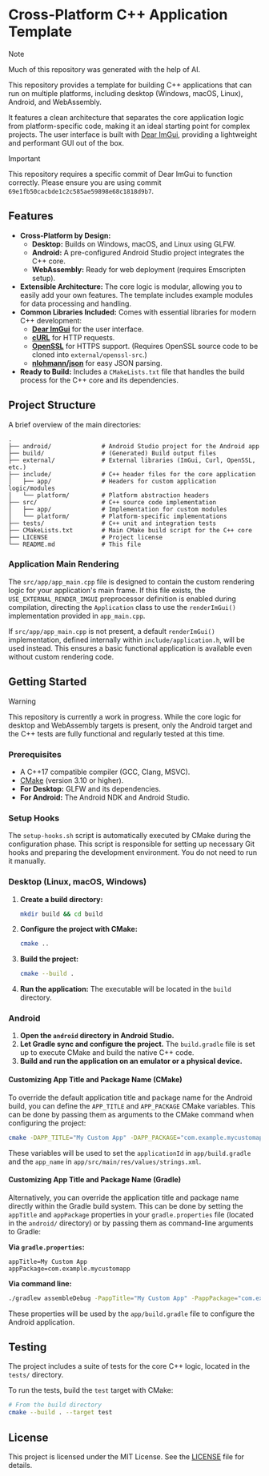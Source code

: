 # Cross-Platform C++ Application Template

> [!NOTE]
> Much of this repository was generated with the help of AI.

This repository provides a template for building C++ applications that can run on multiple platforms, including desktop (Windows, macOS, Linux), Android, and WebAssembly.

It features a clean architecture that separates the core application logic from platform-specific code, making it an ideal starting point for complex projects. The user interface is built with [Dear ImGui](https://github.com/ocornut/imgui), providing a lightweight and performant GUI out of the box.

> [!IMPORTANT]
> This repository requires a specific commit of Dear ImGui to function correctly. Please ensure you are using commit `69e1fb50cacbde1c2c585ae59898e68c1818d9b7`.

## Features

*   **Cross-Platform by Design:**
    *   **Desktop:** Builds on Windows, macOS, and Linux using GLFW.
    *   **Android:** A pre-configured Android Studio project integrates the C++ core.
    *   **WebAssembly:** Ready for web deployment (requires Emscripten setup).
*   **Extensible Architecture:** The core logic is modular, allowing you to easily add your own features. The template includes example modules for data processing and handling.
*   **Common Libraries Included:** Comes with essential libraries for modern C++ development:
    *   [**Dear ImGui**](https://github.com/ocornut/imgui) for the user interface.
    *   [**cURL**](https://curl.se/) for HTTP requests.
    *   [**OpenSSL**](https://www.openssl.org/) for HTTPS support. (Requires OpenSSL source code to be cloned into `external/openssl-src`.)
    *   [**nlohmann/json**](https://github.com/nlohmann/json) for easy JSON parsing.
*   **Ready to Build:** Includes a `CMakeLists.txt` file that handles the build process for the C++ core and its dependencies.

## Project Structure

A brief overview of the main directories:

```
.
├── android/              # Android Studio project for the Android app
├── build/                # (Generated) Build output files
├── external/             # External libraries (ImGui, Curl, OpenSSL, etc.)
├── include/              # C++ header files for the core application
│   ├── app/              # Headers for custom application logic/modules
│   └── platform/         # Platform abstraction headers
├── src/                  # C++ source code implementation
│   ├── app/              # Implementation for custom modules
│   └── platform/         # Platform-specific implementations
├── tests/                # C++ unit and integration tests
├── CMakeLists.txt        # Main CMake build script for the C++ core
├── LICENSE               # Project license
└── README.md             # This file
```

### Application Main Rendering

The `src/app/app_main.cpp` file is designed to contain the custom rendering logic for your application's main frame. If this file exists, the `USE_EXTERNAL_RENDER_IMGUI` preprocessor definition is enabled during compilation, directing the `Application` class to use the `renderImGui()` implementation provided in `app_main.cpp`.

If `src/app/app_main.cpp` is not present, a default `renderImGui()` implementation, defined internally within `include/application.h`, will be used instead. This ensures a basic functional application is available even without custom rendering code.

## Getting Started

> [!WARNING]
> This repository is currently a work in progress. While the core logic for desktop and WebAssembly targets is present, only the Android target and the C++ tests are fully functional and regularly tested at this time.

### Prerequisites

*   A C++17 compatible compiler (GCC, Clang, MSVC).
*   [CMake](https://cmake.org/) (version 3.10 or higher).
*   **For Desktop:** GLFW and its dependencies.
*   **For Android:** The Android NDK and Android Studio.

### Setup Hooks

The `setup-hooks.sh` script is automatically executed by CMake during the configuration phase. This script is responsible for setting up necessary Git hooks and preparing the development environment. You do not need to run it manually.

### Desktop (Linux, macOS, Windows)

1.  **Create a build directory:**
    ```bash
    mkdir build && cd build
    ```

2.  **Configure the project with CMake:**
    ```bash
    cmake ..
    ```

3.  **Build the project:**
    ```bash
    cmake --build .
    ```

4.  **Run the application:**
    The executable will be located in the `build` directory.

### Android

1.  **Open the `android` directory in Android Studio.**
2.  **Let Gradle sync and configure the project.** The `build.gradle` file is set up to execute CMake and build the native C++ code.
3.  **Build and run the application on an emulator or a physical device.**

#### Customizing App Title and Package Name (CMake)

To override the default application title and package name for the Android build, you can define the `APP_TITLE` and `APP_PACKAGE` CMake variables. This can be done by passing them as arguments to the CMake command when configuring the project:

```bash
cmake -DAPP_TITLE="My Custom App" -DAPP_PACKAGE="com.example.mycustomapp" ..
```

These variables will be used to set the `applicationId` in `app/build.gradle` and the `app_name` in `app/src/main/res/values/strings.xml`.

#### Customizing App Title and Package Name (Gradle)

Alternatively, you can override the application title and package name directly within the Gradle build system. This can be done by setting the `appTitle` and `appPackage` properties in your `gradle.properties` file (located in the `android/` directory) or by passing them as command-line arguments to Gradle:

**Via `gradle.properties`:**
```properties
appTitle=My Custom App
appPackage=com.example.mycustomapp
```

**Via command line:**
```bash
./gradlew assembleDebug -PappTitle="My Custom App" -PappPackage="com.example.mycustomapp"
```

These properties will be used by the `app/build.gradle` file to configure the Android application.

## Testing

The project includes a suite of tests for the core C++ logic, located in the `tests/` directory.

To run the tests, build the `test` target with CMake:

```bash
# From the build directory
cmake --build . --target test
```

## License

This project is licensed under the MIT License. See the [LICENSE](LICENSE) file for details.


